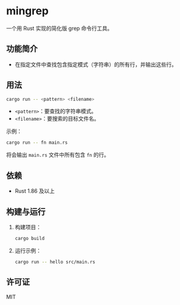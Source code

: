 # mingrep

一个用 Rust 实现的简化版 grep 命令行工具。

## 功能简介

- 在指定文件中查找包含指定模式（字符串）的所有行，并输出这些行。

## 用法

```bash
cargo run -- <pattern> <filename>
```

- `<pattern>`：要查找的字符串模式。
- `<filename>`：要搜索的目标文件名。

示例：

```bash
cargo run -- fn main.rs
```

将会输出 `main.rs` 文件中所有包含 `fn` 的行。

## 依赖

- Rust 1.86 及以上

## 构建与运行

1. 构建项目：

   ```bash
   cargo build
   ```

2. 运行示例：

   ```bash
   cargo run -- hello src/main.rs
   ```

## 许可证

MIT
